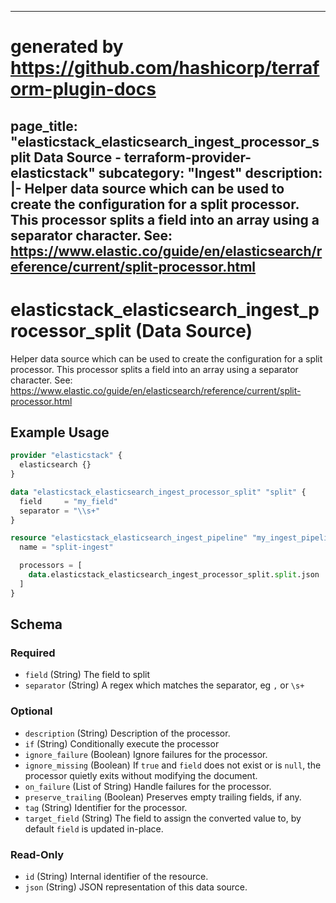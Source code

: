 
---
# generated by https://github.com/hashicorp/terraform-plugin-docs
page_title: "elasticstack_elasticsearch_ingest_processor_split Data Source - terraform-provider-elasticstack"
subcategory: "Ingest"
description: |-
  Helper data source which can be used to create the configuration for a split processor. This processor splits a field into an array using a separator character. See: https://www.elastic.co/guide/en/elasticsearch/reference/current/split-processor.html
---

# elasticstack_elasticsearch_ingest_processor_split (Data Source)

Helper data source which can be used to create the configuration for a split processor. This processor splits a field into an array using a separator character. See: https://www.elastic.co/guide/en/elasticsearch/reference/current/split-processor.html

## Example Usage

```terraform
provider "elasticstack" {
  elasticsearch {}
}

data "elasticstack_elasticsearch_ingest_processor_split" "split" {
  field     = "my_field"
  separator = "\\s+"
}

resource "elasticstack_elasticsearch_ingest_pipeline" "my_ingest_pipeline" {
  name = "split-ingest"

  processors = [
    data.elasticstack_elasticsearch_ingest_processor_split.split.json
  ]
}
```

<!-- schema generated by tfplugindocs -->
## Schema

### Required

- `field` (String) The field to split
- `separator` (String) A regex which matches the separator, eg `,` or `\s+`

### Optional

- `description` (String) Description of the processor.
- `if` (String) Conditionally execute the processor
- `ignore_failure` (Boolean) Ignore failures for the processor.
- `ignore_missing` (Boolean) If `true` and `field` does not exist or is `null`, the processor quietly exits without modifying the document.
- `on_failure` (List of String) Handle failures for the processor.
- `preserve_trailing` (Boolean) Preserves empty trailing fields, if any.
- `tag` (String) Identifier for the processor.
- `target_field` (String) The field to assign the converted value to, by default `field` is updated in-place.

### Read-Only

- `id` (String) Internal identifier of the resource.
- `json` (String) JSON representation of this data source.

